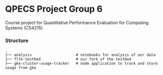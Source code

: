 # QPECS Project Group 6
Course project for Quantitative Performance Evaluation for Computing Systems (CS4215)

### Structure
```
.
├── analysis                    # notebooks for analysis of our data
├── fltk-testbed                # our fork of the testbed
├── gke-cluster-usage-tracker   # node application to track and store usage from gke
```
